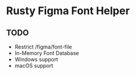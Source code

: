 # Rusty Figma Font Helper

## TODO

- Restrict /figma/font-file
- In-Memory Font Database
- Windows support
- macOS support
